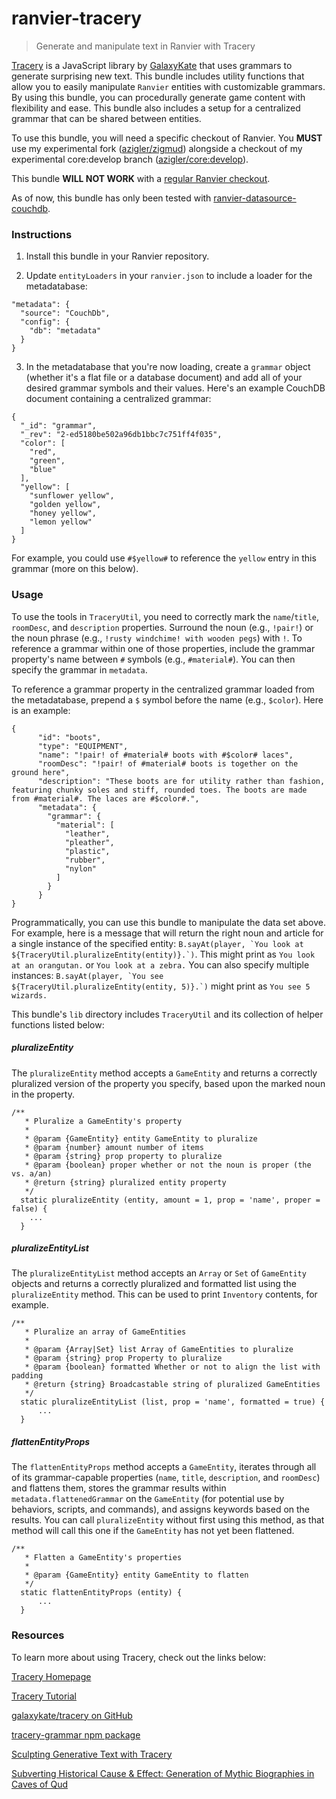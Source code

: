 # ranvier-tracery

> Generate and manipulate text in Ranvier with Tracery

[Tracery](https://github.com/galaxykate/tracery) is a JavaScript library by [GalaxyKate](https://twitter.com/GalaxyKate) that uses grammars to generate surprising new text. This bundle includes utility functions that allow you to easily manipulate `Ranvier` entities with customizable grammars. By using this bundle, you can procedurally generate game content with flexibility and ease. This bundle also includes a setup for a centralized grammar that can be shared between entities.

To use this bundle, you will need a specific checkout of Ranvier. You __MUST__ use my experimental fork ([azigler/zigmud](https://github.com/azigler/zigmud)) alongside a checkout of my experimental core:develop branch ([azigler/core:develop](https://github.com/azigler/core/tree/develop)).

This bundle __WILL NOT WORK__ with a [regular Ranvier checkout](https://github.com/RanvierMUD/ranviermud).

As of now, this bundle has only been tested with [ranvier-datasource-couchdb](https://github.com/azigler/ranvier-datasource-couchdb).

### Instructions

1. Install this bundle in your Ranvier repository.

2. Update `entityLoaders` in your `ranvier.json` to include a loader for the metadatabase:

```
"metadata": {
  "source": "CouchDb",
  "config": {
    "db": "metadata"
  }
}
```

3. In the metadatabase that you're now loading, create a `grammar` object (whether it's a flat file or a database document) and add all of your desired grammar symbols and their values. Here's an example CouchDB document containing a centralized grammar:

```
{
  "_id": "grammar",
  "_rev": "2-ed5180be502a96db1bbc7c751ff4f035",
  "color": [
    "red",
    "green",
    "blue"
  ],
  "yellow": [
    "sunflower yellow",
    "golden yellow",
    "honey yellow",
    "lemon yellow"
  ]
}
```
For example, you could use `#$yellow#` to reference the `yellow` entry in this grammar (more on this below).


### Usage

To use the tools in `TraceryUtil`, you need to correctly mark the `name`/`title`, `roomDesc`, and `description` properties. Surround the noun (e.g., `!pair!`) or the noun phrase (e.g., `!rusty windchime! with wooden pegs`) with `!`. To reference a grammar within one of those properties, include the grammar property's name between `#` symbols (e.g., `#material#`). You can then specify the grammar in `metadata`.

To reference a grammar property in the centralized grammar loaded from the metadatabase, prepend a `$` symbol before the name (e.g., `$color`). Here is an example:

```
{
      "id": "boots",
      "type": "EQUIPMENT",
      "name": "!pair! of #material# boots with #$color# laces",
      "roomDesc": "!pair! of #material# boots is together on the ground here",
      "description": "These boots are for utility rather than fashion, featuring chunky soles and stiff, rounded toes. The boots are made from #material#. The laces are #$color#.",
      "metadata": {
        "grammar": {
          "material": [
            "leather",
            "pleather",
            "plastic",
            "rubber",
            "nylon"
          ]
        }
      }
}
```


Programmatically, you can use this bundle to manipulate the data set above. For example, here is a message that will return the right noun and article for a single instance of the specified entity: ```B.sayAt(player, `You look at ${TraceryUtil.pluralizeEntity(entity)}.`)```. This might print as `You look at an orangutan.` or `You look at a zebra.` You can also specify multiple instances: ```B.sayAt(player, `You see ${TraceryUtil.pluralizeEntity(entity, 5)}.`)``` might print as `You see 5 wizards.`

This bundle's `lib` directory includes `TraceryUtil` and its collection of helper functions listed below:


##### pluralizeEntity

The `pluralizeEntity` method accepts a `GameEntity` and returns a correctly pluralized version of the property you specify, based upon the marked noun in the property.

```
/**
   * Pluralize a GameEntity's property
   *
   * @param {GameEntity} entity GameEntity to pluralize
   * @param {number} amount number of items
   * @param {string} prop property to pluralize
   * @param {boolean} proper whether or not the noun is proper (the vs. a/an)
   * @return {string} pluralized entity property
   */
  static pluralizeEntity (entity, amount = 1, prop = 'name', proper = false) {
    ...
  }
```


##### pluralizeEntityList

The `pluralizeEntityList` method accepts an `Array` or `Set` of `GameEntity` objects and returns a correctly pluralized and formatted list using the `pluralizeEntity` method. This can be used to print `Inventory` contents, for example.

```  
/**
   * Pluralize an array of GameEntities
   *
   * @param {Array|Set} list Array of GameEntities to pluralize
   * @param {string} prop Property to pluralize
   * @param {boolean} formatted Whether or not to align the list with padding
   * @return {string} Broadcastable string of pluralized GameEntities
   */
  static pluralizeEntityList (list, prop = 'name', formatted = true) {
      ...
  }
```

##### flattenEntityProps

The `flattenEntityProps` method accepts a `GameEntity`, iterates through all of its grammar-capable properties (`name`, `title`, `description`, and `roomDesc`) and flattens them, stores the grammar results within `metadata.flattenedGrammar` on the `GameEntity` (for potential use by behaviors, scripts, and commands), and assigns keywords based on the results. You can call `pluralizeEntity` without first using this method, as that method will call this one if the `GameEntity` has not yet been flattened.
  
```
/**
   * Flatten a GameEntity's properties
   *
   * @param {GameEntity} entity GameEntity to flatten
   */
  static flattenEntityProps (entity) {
      ...
  }
```

### Resources

To learn more about using Tracery, check out the links below:

[Tracery Homepage](https://tracery.io/)

[Tracery Tutorial](http://www.crystalcodepalace.com/traceryTut.html)

[galaxykate/tracery on GitHub](https://github.com/galaxykate/tracery/tree/tracery2)

[tracery-grammar npm package](https://www.npmjs.com/package/tracery-grammar)

[Sculpting Generative Text with Tracery](https://www.andrewzigler.com/blog/sculpting-generative-text-with-tracery/)

[Subverting Historical Cause & Effect: Generation of Mythic Biographies in Caves of Qud](http://www.freeholdgames.com/papers/Generation_of_mythic_biographies_in_Cavesofqud.pdf)